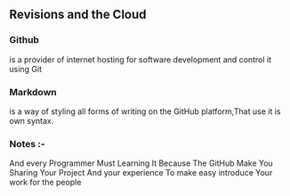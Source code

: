 
## Revisions and the Cloud

### Github
is a provider of internet hosting for software development and control it using Git 

### Markdown 
is a way of styling all forms of writing on the GitHub platform,That use it is own syntax.


 
### Notes :-
And every Programmer Must Learning It Because The GitHub Make You Sharing Your Project And your experience
To make easy  introduce Your work for the people 

